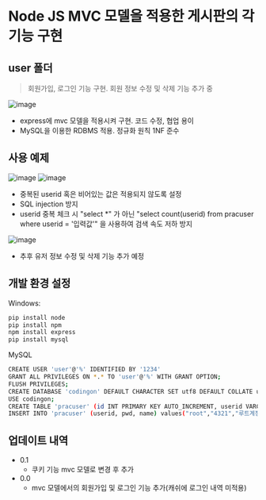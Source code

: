 # Node JS MVC 모델을 적용한 게시판의 각 기능 구현

## user 폴더
> 회원가입, 로그인 기능 구현. 회원 정보 수정 및 삭제 기능 추가 중

![image](https://user-images.githubusercontent.com/127190327/230763100-be4e9344-313c-4f4b-bbf7-b3bd3de4b550.png)

* express에 mvc 모델을 적용시켜 구현. 코드 수정, 협업 용이
* MySQL을 이용한 RDBMS 적용. 정규화 원칙 1NF 준수

## 사용 예제
![image](https://user-images.githubusercontent.com/127190327/230763760-aa146ecf-2eb2-41bb-9786-67f13d733912.png)
![image](https://user-images.githubusercontent.com/127190327/230763769-59c7f1f1-07bd-485c-82f1-5ce02873637e.png)
* 중복된 userid 혹은 비어있는 값은 적용되지 않도록 설정
* SQL injection 방지
* userid 중복 체크 시 "select *" 가 아닌 "select count(userid) from pracuser where userid = '입력값'" 을 사용하여 검색 속도 저하 방지

![image](https://user-images.githubusercontent.com/127190327/230763779-2673fa37-11c3-49b2-82d7-af9e41bd1bbd.png)
* 추후 유저 정보 수정 및 삭제 기능 추가 예정


## 개발 환경 설정
Windows:
```sh
pip install node
pip install npm
npm install express
pip install mysql
```

MySQL
```sh
CREATE USER 'user'@'%' IDENTIFIED BY '1234'
GRANT ALL PRIVILEGES ON *.* TO 'user'@'%' WITH GRANT OPTION;
FLUSH PRIVILEGES;
CREATE DATABASE 'codingon' DEFAULT CHARACTER SET utf8 DEFAULT COLLATE utf8_general_ci;
USE codingon;
CREATE TABLE 'pracuser' (id INT PRIMARY KEY AUTO_INCREMENT, userid VARCHAR(10), pwd VARCHAR(12), name VARCHAR(10));
INSERT INTO 'pracuser' (userid, pwd, name) values("root","4321","루트계정");
```

## 업데이트 내역
* 0.1
  * 쿠키 기능 mvc 모델로 변경 후 추가
* 0.0
  * mvc 모델에서의 회원가입 및 로그인 기능 추가(캐쉬에 로그인 내역 미적용)
